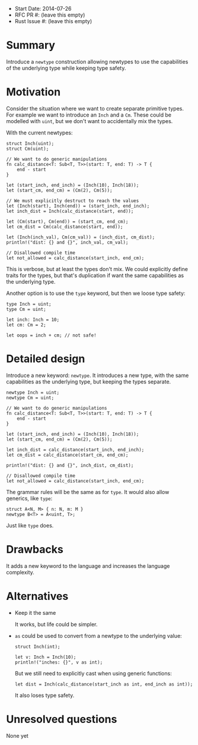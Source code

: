 - Start Date: 2014-07-26
- RFC PR #: (leave this empty)
- Rust Issue #: (leave this empty)


# Summary

Introduce a `newtype` construction allowing newtypes to use the
capabilities of the underlying type while keeping type safety.


# Motivation

Consider the situation where we want to create separate primitive
types. For example we want to introduce an `Inch` and a `Cm`. These
could be modelled with `uint`, but we don't want to accidentally
mix the types.

With the current newtypes:

```
struct Inch(uint);
struct Cm(uint);

// We want to do generic manipulations
fn calc_distance<T: Sub<T, T>>(start: T, end: T) -> T {
    end - start
}

let (start_inch, end_inch) = (Inch(10), Inch(18));
let (start_cm, end_cm) = (Cm(2), Cm(5));

// We must explicitly destruct to reach the values
let (Inch(start), Inch(end)) = (start_inch, end_inch);
let inch_dist = Inch(calc_distance(start, end));

let (Cm(start), Cm(end)) = (start_cm, end_cm);
let cm_dist = Cm(calc_distance(start, end));

let (Inch(inch_val), Cm(cm_val)) = (inch_dist, cm_dist);
println!("dist: {} and {}", inch_val, cm_val);

// Disallowed compile time
let not_allowed = calc_distance(start_inch, end_cm);
```

This is verbose, but at least the types don't mix.
We could explicitly define traits for the types, but that's duplication
if want the same capabilities as the underlying type.

Another option is to use the `type` keyword, but then we loose type safety:

```
type Inch = uint;
type Cm = uint;

let inch: Inch = 10;
let cm: Cm = 2;

let oops = inch + cm; // not safe!
```


# Detailed design

Introduce a new keyword: `newtype`. It introduces a new type, with the same
capabilities as the underlying type, but keeping the types separate.

```
newtype Inch = uint;
newtype Cm = uint;

// We want to do generic manipulations
fn calc_distance<T: Sub<T, T>>(start: T, end: T) -> T {
    end - start
}

let (start_inch, end_inch) = (Inch(10), Inch(18));
let (start_cm, end_cm) = (Cm(2), Cm(5));

let inch_dist = calc_distance(start_inch, end_inch);
let cm_dist = calc_distance(start_cm, end_cm);

println!("dist: {} and {}", inch_dist, cm_dist);

// Disallowed compile time
let not_allowed = calc_distance(start_inch, end_cm);
```

The grammar rules will be the same as for `type`.
It would also allow generics, like `type`:

```
struct A<N, M> { n: N, m: M }
newtype B<T> = A<uint, T>;
```

Just like `type` does.


# Drawbacks

It adds a new keyword to the language and increases the language complexity.


# Alternatives

* Keep it the same

    It works, but life could be simpler.

* `as` could be used to convert from a newtype to the underlying value:

    ```
    struct Inch(int);

    let v: Inch = Inch(10);
    println!("inches: {}", v as int);
    ```

    But we still need to explicitly cast when using generic functions:

    ```
    let dist = Inch(calc_distance(start_inch as int, end_inch as int));
    ```

    It also loses type safety.


# Unresolved questions

None yet

